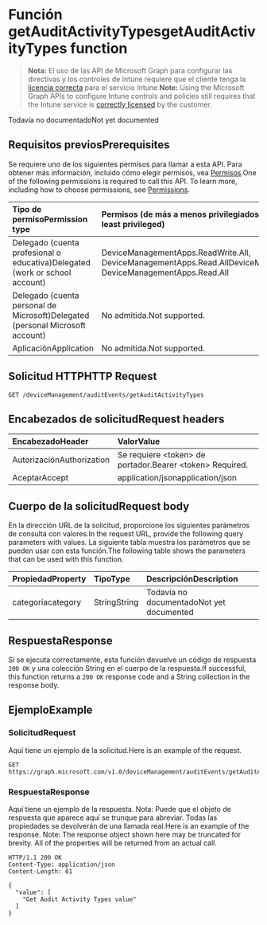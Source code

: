 # <a name="getauditactivitytypes-function"></a><span data-ttu-id="aa8f4-101">Función getAuditActivityTypes</span><span class="sxs-lookup"><span data-stu-id="aa8f4-101">getAuditActivityTypes function</span></span>

> <span data-ttu-id="aa8f4-102">**Nota:** El uso de las API de Microsoft Graph para configurar las directivas y los controles de Intune requiere que el cliente tenga la [licencia correcta](https://go.microsoft.com/fwlink/?linkid=839381) para el servicio Intune.</span><span class="sxs-lookup"><span data-stu-id="aa8f4-102">**Note:** Using the Microsoft Graph APIs to configure Intune controls and policies still requires that the Intune service is [correctly licensed](https://go.microsoft.com/fwlink/?linkid=839381) by the customer.</span></span>

<span data-ttu-id="aa8f4-103">Todavía no documentado</span><span class="sxs-lookup"><span data-stu-id="aa8f4-103">Not yet documented</span></span>
## <a name="prerequisites"></a><span data-ttu-id="aa8f4-104">Requisitos previos</span><span class="sxs-lookup"><span data-stu-id="aa8f4-104">Prerequisites</span></span>
<span data-ttu-id="aa8f4-p101">Se requiere uno de los siguientes permisos para llamar a esta API. Para obtener más información, incluido cómo elegir permisos, vea [Permisos](../../../concepts/permissions_reference.md).</span><span class="sxs-lookup"><span data-stu-id="aa8f4-p101">One of the following permissions is required to call this API. To learn more, including how to choose permissions, see [Permissions](../../../concepts/permissions_reference.md).</span></span>

|<span data-ttu-id="aa8f4-107">Tipo de permiso</span><span class="sxs-lookup"><span data-stu-id="aa8f4-107">Permission type</span></span>|<span data-ttu-id="aa8f4-108">Permisos (de más a menos privilegiados)</span><span class="sxs-lookup"><span data-stu-id="aa8f4-108">Permissions (from most to least privileged)</span></span>|
|:---|:---|
|<span data-ttu-id="aa8f4-109">Delegado (cuenta profesional o educativa)</span><span class="sxs-lookup"><span data-stu-id="aa8f4-109">Delegated (work or school account)</span></span>|<span data-ttu-id="aa8f4-110">DeviceManagementApps.ReadWrite.All, DeviceManagementApps.Read.All</span><span class="sxs-lookup"><span data-stu-id="aa8f4-110">DeviceManagementApps.ReadWrite.All, DeviceManagementApps.Read.All</span></span>|
|<span data-ttu-id="aa8f4-111">Delegado (cuenta personal de Microsoft)</span><span class="sxs-lookup"><span data-stu-id="aa8f4-111">Delegated (personal Microsoft account)</span></span>|<span data-ttu-id="aa8f4-112">No admitida.</span><span class="sxs-lookup"><span data-stu-id="aa8f4-112">Not supported.</span></span>|
|<span data-ttu-id="aa8f4-113">Aplicación</span><span class="sxs-lookup"><span data-stu-id="aa8f4-113">Application</span></span>|<span data-ttu-id="aa8f4-114">No admitida.</span><span class="sxs-lookup"><span data-stu-id="aa8f4-114">Not supported.</span></span>|

## <a name="http-request"></a><span data-ttu-id="aa8f4-115">Solicitud HTTP</span><span class="sxs-lookup"><span data-stu-id="aa8f4-115">HTTP Request</span></span>
<!-- {
  "blockType": "ignored"
}
-->
``` http
GET /deviceManagement/auditEvents/getAuditActivityTypes
```

## <a name="request-headers"></a><span data-ttu-id="aa8f4-116">Encabezados de solicitud</span><span class="sxs-lookup"><span data-stu-id="aa8f4-116">Request headers</span></span>
|<span data-ttu-id="aa8f4-117">Encabezado</span><span class="sxs-lookup"><span data-stu-id="aa8f4-117">Header</span></span>|<span data-ttu-id="aa8f4-118">Valor</span><span class="sxs-lookup"><span data-stu-id="aa8f4-118">Value</span></span>|
|:---|:---|
|<span data-ttu-id="aa8f4-119">Autorización</span><span class="sxs-lookup"><span data-stu-id="aa8f4-119">Authorization</span></span>|<span data-ttu-id="aa8f4-120">Se requiere &lt;token&gt; de portador.</span><span class="sxs-lookup"><span data-stu-id="aa8f4-120">Bearer &lt;token&gt; Required.</span></span>|
|<span data-ttu-id="aa8f4-121">Aceptar</span><span class="sxs-lookup"><span data-stu-id="aa8f4-121">Accept</span></span>|<span data-ttu-id="aa8f4-122">application/json</span><span class="sxs-lookup"><span data-stu-id="aa8f4-122">application/json</span></span>|

## <a name="request-body"></a><span data-ttu-id="aa8f4-123">Cuerpo de la solicitud</span><span class="sxs-lookup"><span data-stu-id="aa8f4-123">Request body</span></span>
<span data-ttu-id="aa8f4-124">En la dirección URL de la solicitud, proporcione los siguientes parámetros de consulta con valores.</span><span class="sxs-lookup"><span data-stu-id="aa8f4-124">In the request URL, provide the following query parameters with values.</span></span>
<span data-ttu-id="aa8f4-125">La siguiente tabla muestra los parámetros que se pueden usar con esta función.</span><span class="sxs-lookup"><span data-stu-id="aa8f4-125">The following table shows the parameters that can be used with this function.</span></span>

|<span data-ttu-id="aa8f4-126">Propiedad</span><span class="sxs-lookup"><span data-stu-id="aa8f4-126">Property</span></span>|<span data-ttu-id="aa8f4-127">Tipo</span><span class="sxs-lookup"><span data-stu-id="aa8f4-127">Type</span></span>|<span data-ttu-id="aa8f4-128">Descripción</span><span class="sxs-lookup"><span data-stu-id="aa8f4-128">Description</span></span>|
|:---|:---|:---|
|<span data-ttu-id="aa8f4-129">categoría</span><span class="sxs-lookup"><span data-stu-id="aa8f4-129">category</span></span>|<span data-ttu-id="aa8f4-130">String</span><span class="sxs-lookup"><span data-stu-id="aa8f4-130">String</span></span>|<span data-ttu-id="aa8f4-131">Todavía no documentado</span><span class="sxs-lookup"><span data-stu-id="aa8f4-131">Not yet documented</span></span>|



## <a name="response"></a><span data-ttu-id="aa8f4-132">Respuesta</span><span class="sxs-lookup"><span data-stu-id="aa8f4-132">Response</span></span>
<span data-ttu-id="aa8f4-133">Si se ejecuta correctamente, esta función devuelve un código de respuesta `200 OK` y una colección String en el cuerpo de la respuesta.</span><span class="sxs-lookup"><span data-stu-id="aa8f4-133">If successful, this function returns a `200 OK` response code and a String collection in the response body.</span></span>

## <a name="example"></a><span data-ttu-id="aa8f4-134">Ejemplo</span><span class="sxs-lookup"><span data-stu-id="aa8f4-134">Example</span></span>
### <a name="request"></a><span data-ttu-id="aa8f4-135">Solicitud</span><span class="sxs-lookup"><span data-stu-id="aa8f4-135">Request</span></span>
<span data-ttu-id="aa8f4-136">Aquí tiene un ejemplo de la solicitud.</span><span class="sxs-lookup"><span data-stu-id="aa8f4-136">Here is an example of the request.</span></span>
``` http
GET https://graph.microsoft.com/v1.0/deviceManagement/auditEvents/getAuditActivityTypes(category='parameterValue')
```

### <a name="response"></a><span data-ttu-id="aa8f4-137">Respuesta</span><span class="sxs-lookup"><span data-stu-id="aa8f4-137">Response</span></span>
<span data-ttu-id="aa8f4-p103">Aquí tiene un ejemplo de la respuesta. Nota: Puede que el objeto de respuesta que aparece aquí se trunque para abreviar. Todas las propiedades se devolverán de una llamada real.</span><span class="sxs-lookup"><span data-stu-id="aa8f4-p103">Here is an example of the response. Note: The response object shown here may be truncated for brevity. All of the properties will be returned from an actual call.</span></span>
``` http
HTTP/1.1 200 OK
Content-Type: application/json
Content-Length: 61

{
  "value": [
    "Get Audit Activity Types value"
  ]
}
```



